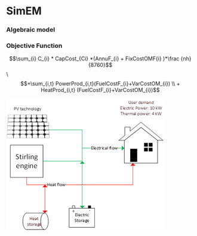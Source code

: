 # SimEM
### Algebraic model
### Objective Function

$$\sum_{i} C_{i} * CapCost_{Ci} *(AnnuF_{i} + FixCostOMF{i} )*\frac {nh}{8760}$$ \\
$$+\sum_{i,t} PowerProd_{i,t}(FuelCostF_{i}+VarCostOM_{i}) \\ + HeatProd_{i,t} (FuelCostF_{i}+VarCostOM_{i})$$

![Alt text](image.png)
